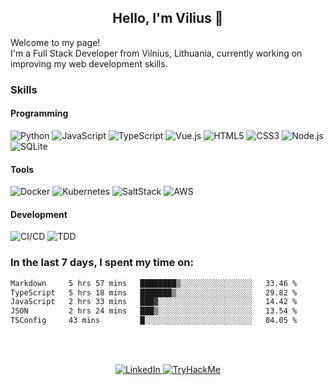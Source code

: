 <h2 align=center>Hello, I'm Vilius 👋</h2>
Welcome to my page!<br>
I'm a Full Stack Developer from Vilnius, Lithuania, currently working on improving my web development skills.

### Skills
#### Programming

![Python] ![JavaScript] ![TypeScript] ![Vue.js] ![HTML5] ![CSS3] ![Node.js] ![SQLite]

[Python]: https://img.shields.io/badge/Python-3670A0?style=flat&logo=python&logoColor=ffdd54
[JavaScript]: https://shields.io/badge/JavaScript-F7DF1E?logo=JavaScript&logoColor=000&style=flat
[TypeScript]: https://img.shields.io/badge/TypeScript-007ACC?logo=typescript&logoColor=white
[Vue.js]: https://img.shields.io/badge/Vue.js-35495E?style=flat&logo=vuedotjs&logoColor=4FC08D
[HTML5]: https://img.shields.io/badge/HTML-%23E34F26.svg?style=flat&logo=html5&logoColor=white
[CSS3]: https://img.shields.io/badge/CSS-%231572B6.svg?style=flat&logo=css3&logoColor=white
[Node.js]: https://img.shields.io/badge/Node.js-0D121C?style=flat&logo=node.js&logoColor=5FA04E
[SQLite]: https://img.shields.io/badge/SQLite-003B57?style=flat&logo=sqlite&logoColor=66B0E4

#### Tools

![Docker] ![Kubernetes] ![SaltStack] ![AWS]

[Docker]: https://img.shields.io/badge/Docker-2496ED?style=flat&logo=docker&logoColor=fff
[Kubernetes]: https://img.shields.io/badge/Kubernetes-326CE5?style=flat&logo=kubernetes&logoColor=fff
[SaltStack]: https://img.shields.io/badge/SaltStack-57BCAD?style=flat&logo=salt-project&logoColor=fff
[AWS]: https://img.shields.io/badge/AWS-232F3E?style=flat&logo=amazon-web-services&logoColor=EC912D

#### Development

![CI/CD] ![TDD]

[CI/CD]: https://img.shields.io/badge/CI/CD-193446?style=flat&logoColor=EC912D
[TDD]: https://img.shields.io/badge/TDD-193446?style=flat&logoColor=EC912D

### In the last 7 days, I spent my time on:
<!--START_SECTION:waka-->
```txt
Markdown     5 hrs 57 mins   ████████▒░░░░░░░░░░░░░░░░   33.46 %
TypeScript   5 hrs 18 mins   ███████▒░░░░░░░░░░░░░░░░░   29.82 %
JavaScript   2 hrs 33 mins   ███▓░░░░░░░░░░░░░░░░░░░░░   14.42 %
JSON         2 hrs 24 mins   ███▒░░░░░░░░░░░░░░░░░░░░░   13.54 %
TSConfig     43 mins         █░░░░░░░░░░░░░░░░░░░░░░░░   04.05 %
```

<!--END_SECTION:waka-->
<br><br>

<p align=center>
  <a href="https://www.linkedin.com/in/vilius1/">
    <img alt="LinkedIn" src="https://img.shields.io/badge/vilius1-0A66C2?style=flat&logo=linkedin&logoColor=fff">
  </a>
  <a href="https://tryhackme.com/p/v11">
    <img alt="TryHackMe" src="https://img.shields.io/badge/v11-1C2538?style=flat&logo=tryhackme&logoColor=C11111">
  </a>
</p>
